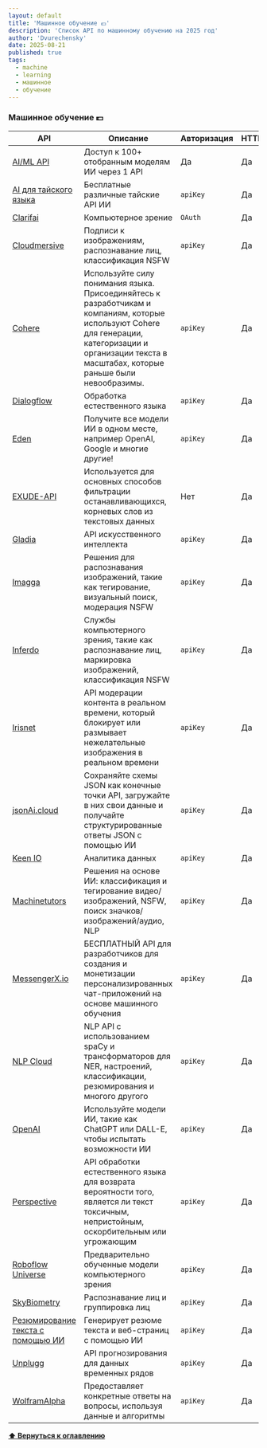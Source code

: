 ```yaml
---
layout: default
title: 'Машинное обучение 💷'
description: 'Список API по машинному обучению на 2025 год'
author: 'Dvurechensky'
date: 2025-08-21
published: true
tags:
  - machine
  - learning
  - машинное
  - обучение
---
```


### Машинное обучение 💷

| API                                                                               | Описание                                                                                                                                                                                                  | Авторизация | HTTPS | CORS       |
| --------------------------------------------------------------------------------- | --------------------------------------------------------------------------------------------------------------------------------------------------------------------------------------------------------- | ----------- | ----- | ---------- |
| [AI/ML API](https://aimlapi.com)                                                  | Доступ к 100+ отобранным моделям ИИ через 1 API                                                                                                                                                           | Да          | Да    | Да         |
| [AI для тайского языка](https://aiforthai.in.th/index.php)                        | Бесплатные различные тайские API ИИ                                                                                                                                                                       | `apiKey`    | Да    | Да         |
| [Clarifai](https://docs.clarifai.com/api-guide/api-overview)                      | Компьютерное зрение                                                                                                                                                                                       | `OAuth`     | Да    | Неизвестно |
| [Cloudmersive](https://www.cloudmersive.com/image-recognition-and-processing-api) | Подписи к изображениям, распознавание лиц, классификация NSFW                                                                                                                                             | `apiKey`    | Да    | Да         |
| [Cohere](https://docs.cohere.ai/)                                                 | Используйте силу понимания языка. Присоединяйтесь к разработчикам и компаниям, которые используют Cohere для генерации, категоризации и организации текста в масштабах, которые раньше были невообразимы. | `apiKey`    | Да    | Да         |
| [Dialogflow](https://cloud.google.com/dialogflow/docs/)                           | Обработка естественного языка                                                                                                                                                                             | `apiKey`    | Да    | Неизвестно |
| [Eden](https://www.edenai.co/)                                                    | Получите все модели ИИ в одном месте, например OpenAI, Google и многие другие!                                                                                                                            | `apiKey`    | Да    | Да         |
| [EXUDE-API](http://uttesh.com/exude-api/)                                         | Используется для основных способов фильтрации останавливающихся, корневых слов из текстовых данных                                                                                                        | Нет         | Да    | Да         |
| [Gladia](https://docs.gladia.io)                                                  | API искусственного интеллекта                                                                                                                                                                             | `apiKey`    | Да    | Нет        |
| [Imagga](https://imagga.com/)                                                     | Решения для распознавания изображений, такие как тегирование, визуальный поиск, модерация NSFW                                                                                                            | `apiKey`    | Да    | Неизвестно |
| [Inferdo](https://rapidapi.com/user/inferdo)                                      | Службы компьютерного зрения, такие как распознавание лиц, маркировка изображений, классификация NSFW                                                                                                      | `apiKey`    | Да    | Неизвестно |
| [Irisnet](https://irisnet.de/api/)                                                | API модерации контента в реальном времени, который блокирует или размывает нежелательные изображения в реальном времени                                                                                   | `apiKey`    | Да    | Да         |
| [jsonAi.cloud](https://jsonai.cloud)                                              | Сохраняйте схемы JSON как конечные точки API, загружайте в них свои данные и получайте структурированные ответы JSON с помощью ИИ                                                                         | `apiKey`    | Да    | Неизвестно |
| [Keen IO](https://keen.io/)                                                       | Аналитика данных                                                                                                                                                                                          | `apiKey`    | Да    | Неизвестно |
| [Machinetutors](https://machinetutors.com/api/)                                   | Решения на основе ИИ: классификация и тегирование видео/изображений, NSFW, поиск значков/изображений/аудио, NLP                                                                                           | `apiKey`    | Да    | Да         |
| [MessengerX.io](https://messengerx.rtfd.io)                                       | БЕСПЛАТНЫЙ API для разработчиков для создания и монетизации персонализированных чат-приложений на основе машинного обучения                                                                               | `apiKey`    | Да    | Да         |
| [NLP Cloud](https://nlpcloud.io)                                                  | NLP API с использованием spaCy и трансформаторов для NER, настроений, классификации, резюмирования и многого другого                                                                                      | `apiKey`    | Да    | Неизвестно |
| [OpenAI](https://openai.com/index/openai-api)                                     | Используйте модели ИИ, такие как ChatGPT или DALL-E, чтобы испытать возможности ИИ                                                                                                                        | `apiKey`    | Да    | Да         |
| [Perspective](https://perspectiveapi.com)                                         | API обработки естественного языка для возврата вероятности того, является ли текст токсичным, непристойным, оскорбительным или угрожающим                                                                 | `apiKey`    | Да    | Неизвестно |
| [Roboflow Universe](https://universe.roboflow.com)                                | Предварительно обученные модели компьютерного зрения                                                                                                                                                      | `apiKey`    | Да    | Да         |
| [SkyBiometry](https://skybiometry.com/documentation/)                             | Распознавание лиц и группировка лиц                                                                                                                                                                       | `apiKey`    | Да    | Неизвестно |
| [Резюмирование текста с помощью ИИ](https://apyhub.com/utility/ai-summarize)      | Генерирует резюме текста и веб-страниц с помощью ИИ                                                                                                                                                       | `apiKey`    | Да    | Да         |
| [Unplugg](https://unplu.gg/test_api.html)                                         | API прогнозирования для данных временных рядов                                                                                                                                                            | `apiKey`    | Да    | Неизвестно |
| [WolframAlpha](https://products.wolframalpha.com/api/)                            | Предоставляет конкретные ответы на вопросы, используя данные и алгоритмы                                                                                                                                  | `apiKey`    | Да    | Неизвестно |

**[⬆ Вернуться к оглавлению](../index.md)**
